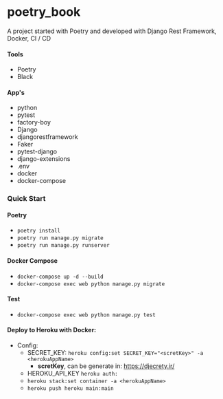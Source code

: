 # poetry_book
A project started with Poetry and developed with Django Rest Framework, Docker, CI / CD

#### Tools
* Poetry
* Black

#### App's
* python 
* pytest 
* factory-boy 
* Django 
* djangorestframework
* Faker
* pytest-django
* django-extensions 
* .env
* docker
* docker-compose

### Quick Start

#### Poetry
* `poetry install` 
* `poetry run manage.py migrate`
* `poetry run manage.py runserver`

#### Docker Compose
* `docker-compose up -d --build` 
* `docker-compose exec web python manage.py migrate`

#### Test
* `docker-compose exec web python manage.py test`

#### Deploy to Heroku with Docker:
* Config:
  * SECRET_KEY: `heroku config:set SECRET_KEY="<scretKey>" -a <herokuAppName>`
    * **scretKey**, can be generate in: https://djecrety.ir/
  * HEROKU_API_KEY `heroku auth:`
  * `heroku stack:set container -a <herokuAppName>`
  * `heroku push heroku main:main`